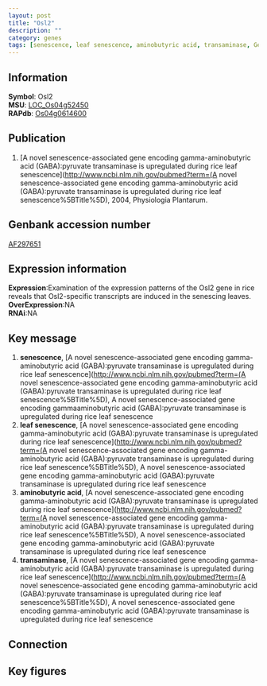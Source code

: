 ```yaml
---
layout: post
title: "Osl2"
description: ""
category: genes
tags: [senescence, leaf senescence, aminobutyric acid, transaminase, Gene]
---
```


## Information
__Symbol__: Osl2  
__MSU__: [LOC_Os04g52450](http://rice.plantbiology.msu.edu/cgi-bin/ORF_infopage.cgi?orf=LOC_Os04g52450)  
__RAPdb__: [Os04g0614600](http://rapdb.dna.affrc.go.jp/viewer/gbrowse_details/irgsp1?name=Os04g0614600)  

## Publication
1. [A novel senescence-associated gene encoding gamma-aminobutyric acid (GABA):pyruvate transaminase is upregulated during rice leaf senescence](http://www.ncbi.nlm.nih.gov/pubmed?term=(A novel senescence-associated gene encoding gamma-aminobutyric acid (GABA):pyruvate transaminase is upregulated during rice leaf senescence%5BTitle%5D), 2004, Physiologia Plantarum.

## Genbank accession number
[AF297651](http://www.ncbi.nlm.nih.gov/nuccore/AF297651)

## Expression information
__Expression__:Examination of the expression patterns of the Osl2 gene in rice reveals that Osl2-specific transcripts are induced in the senescing leaves.  
__OverExpression__:NA  
__RNAi__:NA  

## Key message
1. __senescence__, [A novel senescence-associated gene encoding gamma-aminobutyric acid (GABA):pyruvate transaminase is upregulated during rice leaf senescence](http://www.ncbi.nlm.nih.gov/pubmed?term=(A novel senescence-associated gene encoding gamma-aminobutyric acid (GABA):pyruvate transaminase is upregulated during rice leaf senescence%5BTitle%5D), A novel senescence-associated gene encoding gammaaminobutyric acid (GABA):pyruvate transaminase is upregulated during rice leaf senescence
2. __leaf senescence__, [A novel senescence-associated gene encoding gamma-aminobutyric acid (GABA):pyruvate transaminase is upregulated during rice leaf senescence](http://www.ncbi.nlm.nih.gov/pubmed?term=(A novel senescence-associated gene encoding gamma-aminobutyric acid (GABA):pyruvate transaminase is upregulated during rice leaf senescence%5BTitle%5D), A novel senescence-associated gene encoding gamma-aminobutyric acid (GABA):pyruvate transaminase is upregulated during rice leaf senescence
3. __aminobutyric acid__, [A novel senescence-associated gene encoding gamma-aminobutyric acid (GABA):pyruvate transaminase is upregulated during rice leaf senescence](http://www.ncbi.nlm.nih.gov/pubmed?term=(A novel senescence-associated gene encoding gamma-aminobutyric acid (GABA):pyruvate transaminase is upregulated during rice leaf senescence%5BTitle%5D), A novel senescence-associated gene encoding gamma-aminobutyric acid (GABA):pyruvate transaminase is upregulated during rice leaf senescence
4. __transaminase__, [A novel senescence-associated gene encoding gamma-aminobutyric acid (GABA):pyruvate transaminase is upregulated during rice leaf senescence](http://www.ncbi.nlm.nih.gov/pubmed?term=(A novel senescence-associated gene encoding gamma-aminobutyric acid (GABA):pyruvate transaminase is upregulated during rice leaf senescence%5BTitle%5D), A novel senescence-associated gene encoding gamma-aminobutyric acid (GABA):pyruvate transaminase is upregulated during rice leaf senescence

## Connection

## Key figures


